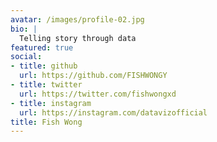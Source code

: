 ```yaml
---
avatar: /images/profile-02.jpg
bio: |
  Telling story through data
featured: true
social:
- title: github
  url: https://github.com/FISHWONGY
- title: twitter
  url: https://twitter.com/fishwongxd
- title: instagram
  url: https://instagram.com/datavizofficial
title: Fish Wong
---
```

